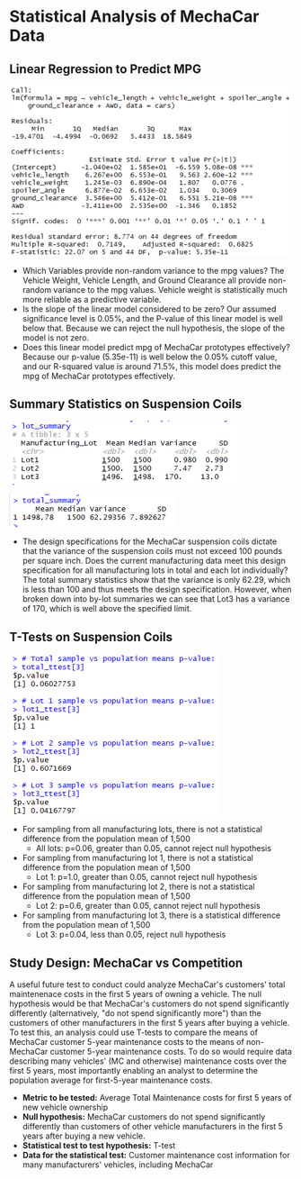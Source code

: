 # Statistical Analysis of MechaCar Data

## Linear Regression to Predict MPG
![](Resources/Challenge1.png)
* Which Variables provide non-random variance to the mpg values?
The Vehicle Weight, Vehicle Length, and Ground Clearance all provide non-random variance to the mpg values. Vehicle weight is statistically much more reliable as a predictive variable.
* Is the slope of the linear model considered to be zero?
Our assumed significance level is 0.05%, and the P-value of this linear model is well below that. Because we can reject the null hypothesis, the slope of the model is not zero.
* Does this linear model predict mpg of MechaCar prototypes effectively?
Because our p-value (5.35e-11) is well below the 0.05% cutoff value, and our R-squared value is around 71.5%, this model does predict the mpg of MechaCar prototypes effectively.

## Summary Statistics on Suspension Coils
![](Resources/LotSummary.png)

![](Resources/TotalSummary.png)

* The design specifications for the MechaCar suspension coils dictate that the variance of the suspension coils must not exceed 100 pounds per square inch. Does the current manufacturing data meet this design specification for all manufacturing lots in total and each lot individually? 
The total summary statistics show that the variance is only 62.29, which is less than 100 and thus meets the design specification. However, when broken down into by-lot summaries we can see that Lot3 has a variance of 170, which is well above the specified limit. 

## T-Tests on Suspension Coils

![](Resources/Ttest.png)

* For sampling from all manufacturing lots, there is not a statistical difference from the population mean of 1,500 
    * All lots: p=0.06, greater than 0.05, cannot reject null hypothesis
* For sampling from manufacturing lot 1, there is not a statistical difference from the population mean of 1,500 
    * Lot 1: p=1.0, greater than 0.05, cannot reject null hypothesis
* For sampling from manufacturing lot 2, there is not a statistical difference from the population mean of 1,500 
    * Lot 2: p=0.6, greater than 0.05, cannot reject null hypothesis
* For sampling from manufacturing lot 3, there is a statistical difference from the population mean of 1,500 
    * Lot 3: p=0.04, less than 0.05, reject null hypothesis

## Study Design: MechaCar vs Competition
A useful future test to conduct could analyze MechaCar's customers' total maintenenace costs in the first 5 years of owning a vehicle. The null hypothesis would be that MechaCar's customers do not spend significantly differently (alternatively, "do not spend significantly more") than the customers of other manufacturers in the first 5 years after buying a vehicle. To test this, an analysis could use T-tests to compare the means of MechaCar customer 5-year maintenance costs to the means of non-MechaCar customer 5-year maintenance costs. To do so would require data describing many vehicles' (MC and otherwise) maintenance costs over the first 5 years, most importantly enabling an analyst to determine the population average for first-5-year maintenance costs.

* **Metric to be tested:** Average Total Maintenance costs for first 5 years of new vehicle ownership
* **Null hypothesis:** MechaCar customers do not spend significantly differently than customers of other vehicle manufacturers in the first 5 years after buying a new vehicle.
* **Statistical test to test hypothesis:** T-test
* **Data for the statistical test:** Customer maintenance cost information for many manufacturers' vehicles, including MechaCar